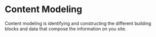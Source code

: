 # Content Modeling

Content modeling is identifying and constructing the different building blocks and data that compose the information on you site.



